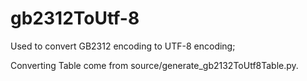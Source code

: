 # gb2312ToUtf-8

Used to convert GB2312 encoding to UTF-8 encoding;

Converting Table come from source/generate_gb2132ToUtf8Table.py.
